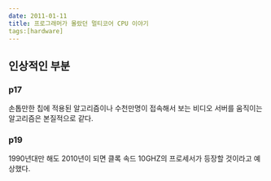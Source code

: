 ```yaml
---
date: 2011-01-11
title: 프로그래머가 몰랐던 멀티코어 CPU 이야기
tags:[hardware]
---
```


## 인상적인 부분
### p17 
손톱만한 칩에 적용된 알고리즘이나 수천만명이 접속해서 보는 비디오 서버를 움직이는 알고리즘은 본질적으로 같다.

### p19
1990년대만 해도 2010년이 되면 클록 속드 10GHZ의 프로세서가 등장할 것이라고 예상했다. 
